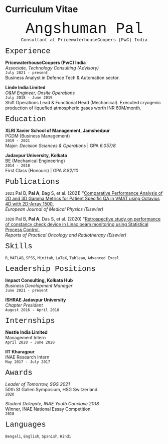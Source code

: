 # Curriculum Vitae


<p align="center">
<font size="7"> <span style="font-family:Courier New;">Angshuman Pal</span> </font><br/>
<span style="font-family:Courier New;">Consultant at PricewaterhouseCoopers (PwC) India</span>
</p>



<font size="5"> <span style="font-family:Courier New;">Experience</span> </font>

__PricewaterhouseCoopers (PwC) India__<br/>
*Associate, Technology Consulting (Advisory)*<br/>
`July 2021 - present`<br/>
Business Analyst in Defence Tech & Automation sector.<br/>


__Linde India Limited__<br/>
*O&M Engineer, Onsite Operations*<br/>
`July 2018 - June 2019`<br/>
Shift Operations Lead & Functional Head (Mechanical). Executed cryogenic production of liquefied atmospheric gases worth INR 60M/month.<br/>



<font size="5"> <span style="font-family:Courier New;">Education</span> </font>

__XLRI Xavier School of Management, Jamshedpur__<br/>
PGDM (Business Management)<br/>
`2019 - 2021`<br/>
Major: *Decision Sciences & Operations* | GPA *6.057/8*

__Jadavpur University, Kolkata__<br/>
BE (Mechanical Engineering)<br/>
`2014 - 2018`<br/>
First Class (Honours) | GPA *8.82/10*



    
<font size="5"> <span style="font-family:Courier New;">Publications</span> </font>

`2021`
Pal B, **Pal A**, Bag S, et al. (2021) "[Comparative Performance Analysis of 2D and 3D Gamma Metrics for Patient Specific QA in VMAT using Octavius 4D with 2D-Array 1500.](https://www.sciencedirect.com/science/article/abs/pii/S1120179721003264)<br/>
*European Journal of Medical Physics (Elsevier)*

`2020`
Pal B, **Pal A**, Das S, et al. (2020) "[Retrospective study on performance of constancy check device in Linac beam monitoring using Statistical Process Control.](https://www.sciencedirect.com/science/article/pii/S1507136719301026)<br/>
*Reports of Practical Oncology and Radiotherapy (Elsevier)*





<font size="5"> <span style="font-family:Courier New;">Skills</span> </font>
        
`R`, `MATLAB`, `SPSS`, `Minitab`, `LaTeX`, `Tableau`, `Advanced Excel`




<font size="5"> <span style="font-family:Courier New;">Leadership Positions</span> </font>
    
    
__Impact Consulting, Kolkata Hub__<br/>
*Business Development Manager*<br/>
`June 2021 - present`

__ISHRAE Jadavpur University__<br/>
*Chapter President*<br/>
`August 2016 - April 2018`


    
    

<font size="5"> <span style="font-family:Courier New;">Internships</span> </font>

__Nestle India Limited__<br/>
Management Intern<br/>
`April 2020 - June 2020`

__IIT Kharagpur__<br/>
INAE Research Intern<br/>
`May 2017 - July 2017`




<font size="5"> <span style="font-family:Courier New;">Awards</span> </font>

*Leader of Tomorrow, SGS 2021*<br/>
50th St Gallen Symposium, HSG Switzerland<br/>
`2020`

*Student Delegate, INAE Youth Conclave 2018*<br/>
Winner, INAE National Essay Competition<br/>
`2018`


    

<font size="5"> <span style="font-family:Courier New;">Languages</span> </font>

`Bengali`, `English`, `Spanish`, `Hindi`
